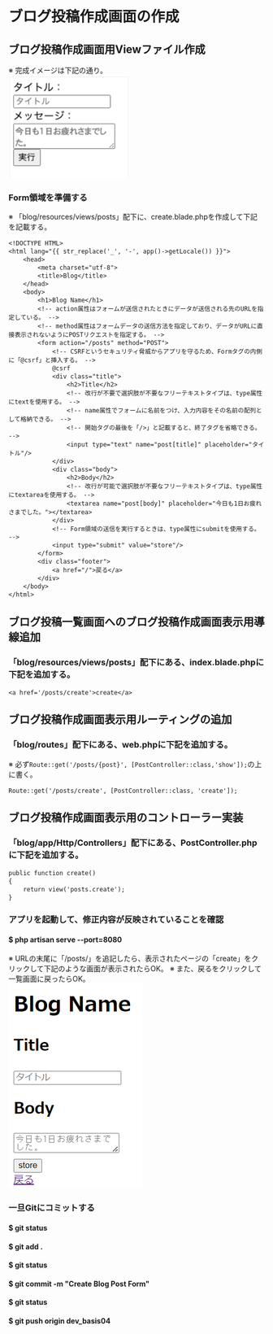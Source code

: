 # ブログ投稿作成画面の作成

## ブログ投稿作成画面用Viewファイル作成
※ 完成イメージは下記の通り。  
![Alt text](../../img/08-4_2_1.png)

### Form領域を準備する
※ 「blog/resources/views/posts」配下に、create.blade.phpを作成して下記を記載する。

    <!DOCTYPE HTML>
    <html lang="{{ str_replace('_', '-', app()->getLocale()) }}">
        <head>
            <meta charset="utf-8">
            <title>Blog</title>
        </head>
        <body>
            <h1>Blog Name</h1>
            <!-- action属性はフォームが送信されたときにデータが送信される先のURLを指定している。 -->
            <!-- method属性はフォームデータの送信方法を指定しており、データがURLに直接表示されないようにPOSTリクエストを指定する。 -->
            <form action="/posts" method="POST">
                <!-- CSRFというセキュリティ脅威からアプリを守るため、Formタグの内側に「@csrf」と挿入する。 -->
                @csrf
                <div class="title">
                    <h2>Title</h2>
                    <!-- 改行が不要で選択肢が不要なフリーテキストタイプは、type属性にtextを使用する。 -->
                    <!-- name属性でフォームに名前をつけ、入力内容をその名前の配列として格納できる。 -->
                    <!-- 開始タグの最後を「/>」と記載すると、終了タグを省略できる。 -->
                    <input type="text" name="post[title]" placeholder="タイトル"/>
                </div>
                <div class="body">
                    <h2>Body</h2>
                    <!-- 改行が可能で選択肢が不要なフリーテキストタイプは、type属性にtextareaを使用する。 -->
                    <textarea name="post[body]" placeholder="今日も1日お疲れさまでした。"></textarea>
                </div>
                <!-- Form領域の送信を実行するときは、type属性にsubmitを使用する。 -->
                <input type="submit" value="store"/>
            </form>
            <div class="footer">
                <a href="/">戻る</a>
            </div>
        </body>
    </html>

## ブログ投稿一覧画面へのブログ投稿作成画面表示用導線追加
### 「blog/resources/views/posts」配下にある、index.blade.phpに下記を追加する。

    <a href='/posts/create'>create</a>

## ブログ投稿作成画面表示用ルーティングの追加
### 「blog/routes」配下にある、web.phpに下記を追加する。
※ 必ず`Route::get('/posts/{post}', [PostController::class,'show']);`の上に書く。

    Route::get('/posts/create', [PostController::class, 'create']);

## ブログ投稿作成画面表示用のコントローラー実装
### 「blog/app/Http/Controllers」配下にある、PostController.phpに下記を追加する。

    public function create()
    {
        return view('posts.create');
    }

### アプリを起動して、修正内容が反映されていることを確認
#### $ php artisan serve --port=8080
※ URLの末尾に「/posts/」を追記したら、表示されたページの「create」をクリックして下記のような画面が表示されたらOK。
※ また、戻るをクリックして一覧画面に戻ったらOK。    
![Alt text](../../img/08-4_2_2.png)

### 一旦Gitにコミットする
#### $ git status
#### $ git add .
#### $ git status
#### $ git commit -m "Create Blog Post Form"
#### $ git status
#### $ git push origin dev_basis04
